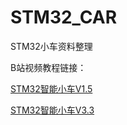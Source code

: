 # STM32_CAR
 STM32小车资料整理

B站视频教程链接：

[STM32智能小车V1.5](https://www.bilibili.com/video/av253997024/)

[STM32智能小车V3.3](https://www.bilibili.com/video/av990827294)

